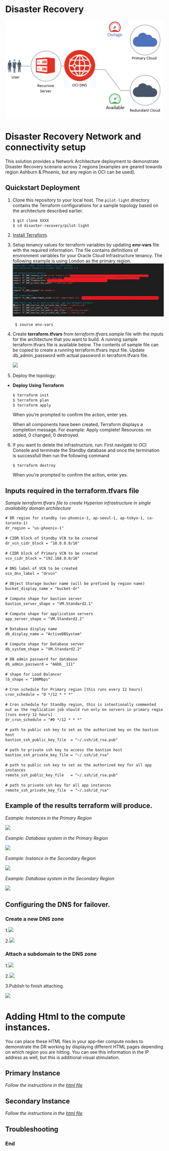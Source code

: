 # Disaster Recovery

![](./screenshots/200screenshots/intro.png)

Disaster Recovery Network and connectivity setup
=======================================================

This solution provides a Network Architecture deployment to demonstrate Disaster Recovery scenario across 2 regions [examples are geared towards region Ashburn & Phoenix, but any region in OCI can be used].


## Quickstart Deployment

1. Clone this repository to your local host. The `pilot-light` directory contains the Terraform configurations for a sample topology based on the architecture described earlier.
    ```
    $ git clone XXXX
    $ cd disaster-recovery/pilot-light
    ```

2. [Install Terraform](https://learn.hashicorp.com/terraform/getting-started/install.html). 

3. Setup tenancy values for terraform variables by updating **env-vars** file with the required information. The file contains definitions of environment variables for your Oracle Cloud Infrastructure tenancy.
    The following example is using London as the primary region.
    ![](./screenshots/100screenshots/env-vars-example.PNG)
    
   ```
    $ source env-vars
    ```
    
4. Create **terraform.tfvars** from *terraform.tfvars.sample* file with the inputs for the architecture that you want to build. A running sample terraform.tfvars file is available below. The contents of sample file can be copied to create a running terraform.tfvars input file. Update db_admin_password with actual password in terraform.tfvars file.

    ![](./screenshots/100screenshots/terrform_var.PNG)
    
5. Deploy the topology:

-   **Deploy Using Terraform**
    
    ```
    $ terraform init
    $ terraform plan
    $ terraform apply
    ```
    When you’re prompted to confirm the action, enter yes.

    When all components have been created, Terraform displays a completion message. For example: Apply complete! Resources: nn added, 0 changed, 0 destroyed.

6. If you want to delete the infrastructure, run:
    First navigate to OCI Console and terminate the Standby database and once the termination is successfull then run the following command
    ```
    $ terraform destroy
    ```
    When you’re prompted to confirm the action, enter yes.


## Inputs required in the terraform.tfvars file
*Sample terraform.tfvars file to create Hyperion infrastructure in single availability domain architecture*

```
# DR region for standby (us-phoenix-1, ap-seoul-1, ap-tokyo-1, ca-toronto-1)
dr_region = "us-phoenix-1"

# CIDR block of Standby VCN to be created
dr_vcn_cidr_block = "10.0.0.0/16"

# CIDR block of Primary VCN to be created
vcn_cidr_block = "192.168.0.0/16"

# DNS label of VCN to be created
vcn_dns_label = "drvcn"

# Object Storage bucker name (will be prefixed by region name)
bucket_display_name = "bucket-dr"

# Compute shape for bastion server
bastion_server_shape = "VM.Standard2.1"

# Compute shape for application servers
app_server_shape = "VM.Standard2.2"

# Database display name
db_display_name = "ActiveDBSystem"

# Compute shape for Database server
db_system_shape = "VM.Standard2.2"

# DB admin password for database
db_admin_password = "AAbb__111"

# shape for Load Balancer
lb_shape = "100Mbps"

# Cron schedule for Primary region [this runs every 12 hours]
cron_schedule = "0 */12 * * *"

# Cron schedule for Standby region, this is intentionally commented out as the replication job should run only on servers in primary regio [runs every 12 hours]
dr_cron_schedule = "#0 */12 * * *"

# path to public ssh key to set as the authorized key on the bastion host
bastion_ssh_public_key_file  = "~/.ssh/id_rsa.pub"

# path to private ssh key to access the bastion host
bastion_ssh_private_key_file = "~/.ssh/id_rsa"

# path to public ssh key to set as the authorized key for all app instances 
remote_ssh_public_key_file   = "~/.ssh/id_rsa.pub"

# path to private ssh key for all app instances
remote_ssh_private_key_file  = "~/.ssh/id_rsa"
```
## Example of the results terraform will produce.
 *Example: Instances in the Primary Region*

 ![](./screenshots/100screenshots/App-Server(Primary).PNG)
 
 *Example: Database system in the Primary Region*

 ![](./screenshots/100screenshots/DB-System(Primary).PNG)
 
 *Example: Instance in the Secondary Region*

 ![](./screenshots/100screenshots/App-Server(Secondary).png)
 
 *Example: Database system in the Secondary Region*

 ![](./screenshots/100screenshots/DB-System(Secondary).PNG)
 
## Configuring the DNS for failover.

### Create a new DNS zone
1.![](./screenshots/100screenshots/DNS-Zone.png)

2.![](./screenshots/100screenshots/DNS-Zone-Information.png)

### Attach a subdomain to the DNS zone
1.![](./screenshots/100screenshots/DNS-Zone-Subdomain-Step1.png)

2.![](./screenshots/100screenshots/DNS-Zone-Subdomain-Step2.png)

3.Publish to finish attaching.

![](./screenshots/100screenshots/Failover-Policy-Publish.png)

# Adding Html to the compute instances.

You can place these HTML files in your app-tier compute nodes to demonstrate the DR working by displaying different HTML pages depending on which region you are hitting. You can see this information in the IP address as well, but this is additional visual stimulation.

## Primary Instance
*Follow the instructions in the [html file](HTML-Instructions.txt)*

## Secondary Instance
*Follow the instructions in the [html file](HTML-Instructions.txt)*


## Troubleshooting


### End
